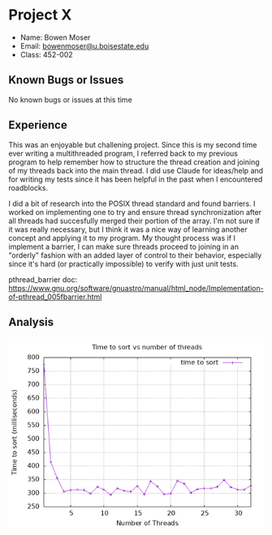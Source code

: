 # Project X

- Name: Bowen Moser
- Email: bowenmoser@u.boisestate.edu
- Class: 452-002

## Known Bugs or Issues

No known bugs or issues at this time

## Experience

This was an enjoyable but challening project. Since this is my second time ever writing
a multithreaded program, I referred back to my previous program to help remember how to 
structure the thread creation and joining of my threads back into the main thread. I did use Claude for ideas/help 
and for writing my tests since it has been helpful in the past when I encountered roadblocks.

I did a bit of research into the POSIX thread standard and found barriers. I worked on implementing one to 
try and ensure thread synchronization after all threads had succesfully merged their portion of the array. 
I'm not sure if it was really necessary, but I think it was a nice way of learning another concept and 
applying it to my program. My thought process was if I implement a barrier, I can make sure threads proceed to joining
in an "orderly" fashion with an added layer of control to their behavior, especially since it's hard (or practically impossible)
to verify with just unit tests. 

pthread_barrier doc: https://www.gnu.org/software/gnuastro/manual/html_node/Implementation-of-pthread_005fbarrier.html

## Analysis



![Example Image](scripts/student_plot.png)